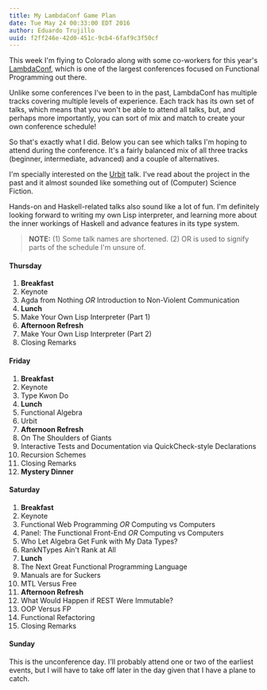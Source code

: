 ```yaml
---
title: My LambdaConf Game Plan
date: Tue May 24 00:33:00 EDT 2016
author: Eduardo Trujillo
uuid: f2ff246e-42d0-451c-9cb4-6faf9c3f50cf
---
```


This week I'm flying to Colorado along with some co-workers for this year's
[LambdaConf][1], which is one of the largest conferences focused on Functional
Programming out there.

Unlike some conferences I've been to in the past, LambdaConf has multiple
tracks covering multiple levels of experience. Each track has its own set of
talks, which means that you won't be able to attend all talks, but, and perhaps
more importantly, you can sort of mix and match to create your own conference
schedule!

So that's exactly what I did. Below you can see which talks I'm hoping to
attend during the conference. It's a fairly balanced mix of all three tracks
(beginner, intermediate, advanced) and a couple of alternatives.

I'm specially interested on the [Urbit][2] talk. I've read about the project in
the past and it almost sounded like something out of (Computer) Science
Fiction.

Hands-on and Haskell-related talks also sound like a lot of fun. I'm definitely
looking forward to writing my own Lisp interpreter, and learning more about the
inner workings of Haskell and advance features in its type system.

> **NOTE:** (1) Some talk names are shortened. (2) OR is used to signify parts
of the schedule I'm unsure of.

#### Thursday

1. **Breakfast**
2. Keynote
3. Agda from Nothing *OR* Introduction to Non-Violent Communication
4. **Lunch**
5. Make Your Own Lisp Interpreter (Part 1)
6. **Afternoon Refresh**
7. Make Your Own Lisp Interpreter (Part 2)
8. Closing Remarks

#### Friday

1. **Breakfast**
2. Keynote
3. Type Kwon Do
4. **Lunch**
5. Functional Algebra
6. Urbit
7. **Afternoon Refresh**
8. On The Shoulders of Giants
9. Interactive Tests and Documentation via QuickCheck-style Declarations
10. Recursion Schemes
11. Closing Remarks
12. **Mystery Dinner**

#### Saturday

1. **Breakfast**
2. Keynote
3. Functional Web Programming *OR* Computing vs Computers
4. Panel: The Functional Front-End *OR* Computing vs Computers
5. Who Let Algebra Get Funk with My Data Types?
6. RankNTypes Ain't Rank at All
7. **Lunch**
8. The Next Great Functional Programming Language
9. Manuals are for Suckers
10. MTL Versus Free
11. **Afternoon Refresh**
12. What Would Happen if REST Were Immutable?
13. OOP Versus FP
14. Functional Refactoring
15. Closing Remarks

#### Sunday

This is the unconference day. I'll probably attend one or two of the earliest
events, but I will have to take off later in the day given that I have a plane
to catch.

[1]: http://lambdaconf.us/#home
[2]: http://urbit.org/
